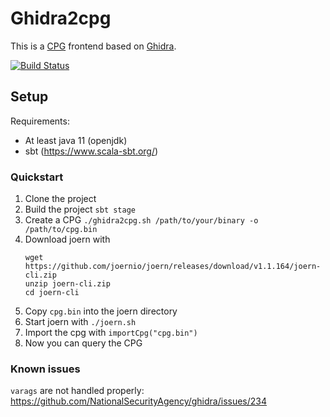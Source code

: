 
# Ghidra2cpg

This is a [CPG](https://docs.joern.io/code-property-graph/) frontend based on [Ghidra](https://ghidra-sre.org/). 

[![Build Status](https://github.com/joernio/ghidra2cpg/workflows/release/badge.svg)](https://github.com/joernio/ghidra2cpg/actions?query=workflow%3Arelease)

## Setup

Requirements:
 - At least java 11 (openjdk)
 - sbt (https://www.scala-sbt.org/)

### Quickstart

1. Clone the project
2. Build the project `sbt stage`
3. Create a CPG `./ghidra2cpg.sh /path/to/your/binary -o /path/to/cpg.bin`
4. Download joern with
   ```
   wget https://github.com/joernio/joern/releases/download/v1.1.164/joern-cli.zip
   unzip joern-cli.zip
   cd joern-cli
   ```
5. Copy `cpg.bin` into the joern directory
6. Start joern with `./joern.sh`
7. Import the cpg with `importCpg("cpg.bin")`
8. Now you can query the CPG 

### Known issues
`varags` are not handled properly: https://github.com/NationalSecurityAgency/ghidra/issues/234

